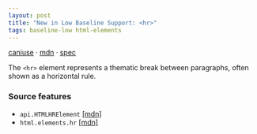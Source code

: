 ```yaml
---
layout: post
title: "New in Low Baseline Support: <hr>"
tags: baseline-low html-elements
---
```


[caniuse](https://caniuse.com/?search=hr) · [mdn](https://developer.mozilla.org/en-US/search?q=<hr>) · [spec](https://html.spec.whatwg.org/multipage/grouping-content.html#the-hr-element)

The `<hr>` element represents a thematic break between paragraphs, often shown as a horizontal rule.

### Source features

- ``api.HTMLHRElement`` [[mdn]](https://developer.mozilla.org/en-US/search?q=api.HTMLHRElement)
- ``html.elements.hr`` [[mdn]](https://developer.mozilla.org/en-US/search?q=html.elements.hr)
